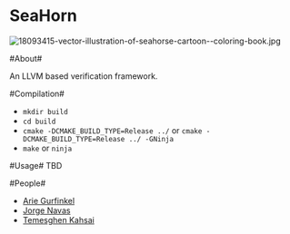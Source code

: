 # SeaHorn #

![18093415-vector-illustration-of-seahorse-cartoon--coloring-book.jpg](https://bitbucket.org/repo/gngGo9/images/174701276-18093415-vector-illustration-of-seahorse-cartoon--coloring-book.jpg)

#About#

An LLVM based verification framework.

#Compilation#

* ``` mkdir build ```
* ``` cd build ```
* ``` cmake -DCMAKE_BUILD_TYPE=Release ../ ``` or ```cmake -DCMAKE_BUILD_TYPE=Release ../ -GNinja```
* ```make``` or ```ninja```

#Usage#
TBD

#People#

* [Arie Gurfinkel](arieg.bitbucket.org)
* [Jorge Navas](http://ti.arc.nasa.gov/profile/jorge/)
* [Temesghen Kahsai](http://www.lememta.info/)

